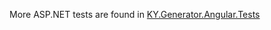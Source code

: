 More ASP.NET tests are found in [KY.Generator.Angular.Tests](https://github.com/KY-Programming/generator/tree/master/Angular.Tests)